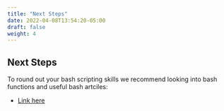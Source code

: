 ```yaml
---
title: "Next Steps"
date: 2022-04-08T13:54:20-05:00
draft: false
weight: 4
---
```


## Next Steps

To round out your bash scripting skills we recommend looking into bash functions and useful bash artciles:
- [Link here](https://www.gnu.org/software/bash/manual/html_node/index.html)